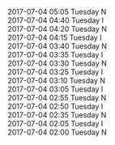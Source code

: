 2017-07-04 05:05 Tuesday  N  
2017-07-04 04:40 Tuesday  I  
2017-07-04 04:20 Tuesday  N  
2017-07-04 04:15 Tuesday  I  
2017-07-04 03:40 Tuesday  N  
2017-07-04 03:35 Tuesday  I  
2017-07-04 03:30 Tuesday  N  
2017-07-04 03:25 Tuesday  I  
2017-07-04 03:10 Tuesday  N  
2017-07-04 03:05 Tuesday  I  
2017-07-04 02:55 Tuesday  N  
2017-07-04 02:50 Tuesday  I  
2017-07-04 02:35 Tuesday  N  
2017-07-04 02:05 Tuesday  I  
2017-07-04 02:00 Tuesday  N  
